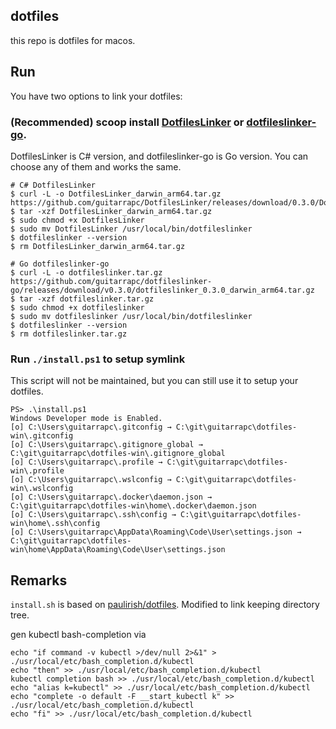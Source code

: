 ## dotfiles

this repo is dotfiles for macos.

## Run

You have two options to link your dotfiles:

### (Recommended) scoop install [DotfilesLinker](https://github.com/guitarrapc/DotfilesLinker) or [dotfileslinker-go](https://github.com/guitarrapc/dotfileslinker-go).

DotfilesLinker is C# version, and dotfileslinker-go is Go version. You can choose any of them and works the same.

```shell
# C# DotfilesLinker
$ curl -L -o DotfilesLinker_darwin_arm64.tar.gz https://github.com/guitarrapc/DotfilesLinker/releases/download/0.3.0/DotfilesLinker_darwin_arm64.tar.gz
$ tar -xzf DotfilesLinker_darwin_arm64.tar.gz
$ sudo chmod +x DotfilesLinker
$ sudo mv DotfilesLinker /usr/local/bin/dotfileslinker
$ dotfileslinker --version
$ rm DotfilesLinker_darwin_arm64.tar.gz

# Go dotfileslinker-go
$ curl -L -o dotfileslinker.tar.gz https://github.com/guitarrapc/dotfileslinker-go/releases/download/v0.3.0/dotfileslinker_0.3.0_darwin_arm64.tar.gz
$ tar -xzf dotfileslinker.tar.gz
$ sudo chmod +x dotfileslinker
$ sudo mv dotfileslinker /usr/local/bin/dotfileslinker
$ dotfileslinker --version
$ rm dotfileslinker.tar.gz
```

### Run `./install.ps1` to setup symlink

This script will not be maintained, but you can still use it to setup your dotfiles.

```shell
PS> .\install.ps1
Windows Developer mode is Enabled.
[o] C:\Users\guitarrapc\.gitconfig → C:\git\guitarrapc\dotfiles-win\.gitconfig
[o] C:\Users\guitarrapc\.gitignore_global → C:\git\guitarrapc\dotfiles-win\.gitignore_global
[o] C:\Users\guitarrapc\.profile → C:\git\guitarrapc\dotfiles-win\.profile
[o] C:\Users\guitarrapc\.wslconfig → C:\git\guitarrapc\dotfiles-win\.wslconfig
[o] C:\Users\guitarrapc\.docker\daemon.json → C:\git\guitarrapc\dotfiles-win\home\.docker\daemon.json
[o] C:\Users\guitarrapc\.ssh\config → C:\git\guitarrapc\dotfiles-win\home\.ssh\config
[o] C:\Users\guitarrapc\AppData\Roaming\Code\User\settings.json → C:\git\guitarrapc\dotfiles-win\home\AppData\Roaming\Code\User\settings.json
```

## Remarks

`install.sh` is based on [paulirish/dotfiles](https://github.com/paulirish/dotfiles).
Modified to link keeping directory tree.

gen kubectl bash-completion via

```
echo "if command -v kubectl >/dev/null 2>&1" > ./usr/local/etc/bash_completion.d/kubectl
echo "then" >> ./usr/local/etc/bash_completion.d/kubectl
kubectl completion bash >> ./usr/local/etc/bash_completion.d/kubectl
echo "alias k=kubectl" >> ./usr/local/etc/bash_completion.d/kubectl
echo "complete -o default -F __start_kubectl k" >> ./usr/local/etc/bash_completion.d/kubectl
echo "fi" >> ./usr/local/etc/bash_completion.d/kubectl
```
